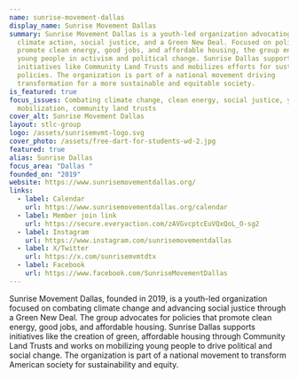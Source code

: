 ```yaml
---
name: sunrise-movement-dallas
display_name: Sunrise Movement Dallas
summary: Sunrise Movement Dallas is a youth-led organization advocating for
  climate action, social justice, and a Green New Deal. Focused on policies that
  promote clean energy, good jobs, and affordable housing, the group engages
  young people in activism and political change. Sunrise Dallas supports
  initiatives like Community Land Trusts and mobilizes efforts for sustainable
  policies. The organization is part of a national movement driving
  transformation for a more sustainable and equitable society.
is_featured: true
focus_issues: Combating climate change, clean energy, social justice, youth
  mobilization, community land trusts
cover_alt: Sunrise Movement Dallas
layout: stlc-group
logo: /assets/sunrisemvmt-logo.svg
cover_photo: /assets/free-dart-for-students-wd-2.jpg
featured: true
alias: Sunrise Dallas
focus_area: "Dallas "
founded_on: "2019"
website: https://www.sunrisemovementdallas.org/
links:
  - label: Calendar
    url: https://www.sunrisemovementdallas.org/calendar
  - label: Member join link
    url: https://secure.everyaction.com/zAVGvcptcEuVQxQoL_O-sg2
  - label: Instagram
    url: https://www.instagram.com/sunrisemovementdallas
  - label: X/Twitter
    url: https://x.com/sunrisemvmtdtx
  - label: Facebook
    url: https://www.facebook.com/SunriseMovementDallas
---
```

Sunrise Movement Dallas, founded in 2019, is a youth-led organization focused on combating climate change and advancing social justice through a Green New Deal. The group advocates for policies that promote clean energy, good jobs, and affordable housing. Sunrise Dallas supports initiatives like the creation of green, affordable housing through Community Land Trusts and works on mobilizing young people to drive political and social change. The organization is part of a national movement to transform American society for sustainability and equity.